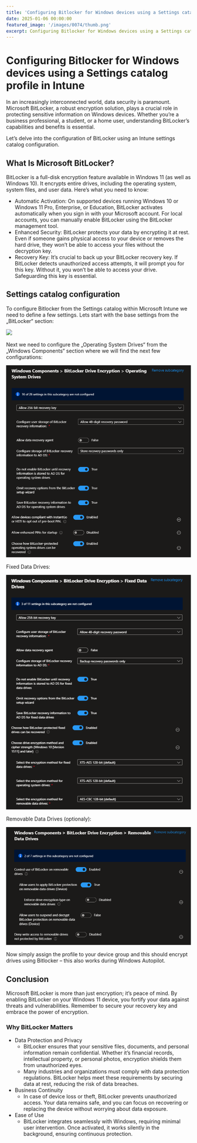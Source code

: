 ```yaml
---
title: 'Configuring Bitlocker for Windows devices using a Settings catalog profile in Intune'
date: 2025-01-06 00:00:00
featured_image: '/images/0074/thumb.png'
excerpt: Configuring Bitlocker for Windows devices using a Settings catalog profile in Intune
---
```


# Configuring Bitlocker for Windows devices using a Settings catalog profile in Intune

In an increasingly interconnected world, data security is paramount. Microsoft BitLocker, a robust encryption solution, plays a crucial role in protecting sensitive information on Windows devices. Whether you’re a business professional, a student, or a home user, understanding BitLocker’s capabilities and benefits is essential.

Let’s delve into the configuration of BitLocker using an Intune settings catalog configuration.

## What Is Microsoft BitLocker?
BitLocker is a full-disk encryption feature available in Windows 11 (as well as Windows 10). It encrypts entire drives, including the operating system, system files, and user data. Here’s what you need to know:

- Automatic Activation: On supported devices running Windows 10 or Windows 11 Pro, Enterprise, or Education, BitLocker activates automatically when you sign in with your Microsoft account. For local accounts, you can manually enable BitLocker using the BitLocker management tool.
- Enhanced Security: BitLocker protects your data by encrypting it at rest. Even if someone gains physical access to your device or removes the hard drive, they won’t be able to access your files without the decryption key.
- Recovery Key: It’s crucial to back up your BitLocker recovery key. If BitLocker detects unauthorized access attempts, it will prompt you for this key. Without it, you won’t be able to access your drive. Safeguarding this key is essential.

## Settings catalog configuration
To configure Bitlocker from the Settings catalog within Microsoft Intune we need to define a few settings. Lets start with the base settings from the „BitLocker“ section:

![](/images/0074/1.png)

Next we need to configure the „Operating System Drives“ from the „Windows Components“ section where we will find the next few configurations:

![](/images/0074/2.png)

Fixed Data Drives:

![](/images/0074/3.png)

Removable Data Drives (optionaly):

![](/images/0074/4.png)

Now simply assign the profile to your device group and this should encrypt drives using Bitlocker – this also works during Windows Autopilot.

## Conclusion
Microsoft BitLocker is more than just encryption; it’s peace of mind. By enabling BitLocker on your Windows 11 device, you fortify your data against threats and vulnerabilities. Remember to secure your recovery key and embrace the power of encryption.

### Why BitLocker Matters
- Data Protection and Privacy
    - BitLocker ensures that your sensitive files, documents, and personal information remain confidential. Whether it’s financial records, intellectual property, or personal photos, encryption shields them from unauthorized eyes.
    - Many industries and organizations must comply with data protection regulations. BitLocker helps meet these requirements by securing data at rest, reducing the risk of data breaches.
- Business Continuity
    - In case of device loss or theft, BitLocker prevents unauthorized access. Your data remains safe, and you can focus on recovering or replacing the device without worrying about data exposure.
- Ease of Use
    - BitLocker integrates seamlessly with Windows, requiring minimal user intervention. Once activated, it works silently in the background, ensuring continuous protection.
